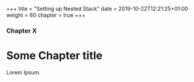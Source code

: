 +++
title = "Setting up Nested Stack"
date = 2019-10-22T12:21:25+01:00
weight = 60
chapter = true
+++

### Chapter X

# Some Chapter title

Lorem Ipsum.